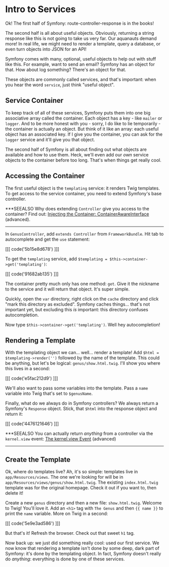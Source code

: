 # Intro to Services

Ok! The first half of Symfony: route-controller-response is in the books!

The second half is all about useful objects. Obviously, returning a string response
like this is not going to take us very far. Our aquanauts demand more! In real life,
we might need to render a template, query a database, or even turn objects into JSON
for an API!

Symfony comes with many, optional, useful objects to help out with stuff like this.
For example, want to send an email? Symfony has an object for that. How about log
something? There's an object for that.

These objects are commonly called services, and that's important: when you hear the
word `service`, just think "useful object".


## Service Container

To keep track of all of these services, Symfony puts them into one big associative
array called the container. Each object has a key - like `mailer` or `logger`. And
to be more honest with you - sorry, I do like to lie temporarily - the container
is actually an object. But think of it like an array: each useful object has an
associated key. If I give you the container, you can ask for the `logger` service
and it'll give you that object.

The second half of Symfony is all about finding out what objects are available and
how to use them. Heck, we'll even add our *own* service objects to the container
before too long. That's when things get really cool.

## Accessing the Container

The first useful object is the `templating` service: it renders Twig templates. To
get access to the service container, you need to extend Symfony's base controller.

***SEEALSO
Why does extending `Controller` give you access to the container? Find out:
[Injecting the Container: ContainerAwareInterface](http://knpuniversity.com/screencast/symfony-journey/determine-the-controller#injecting-the-container-containerawareinterface) (advanced).
***

In `GenusController`, add `extends Controller` from `FrameworkBundle`. Hit tab to
autocomplete and get the `use` statement:

[[[ code('5b15e8d678') ]]]

To get the `templating` service, add `$templating = $this->container->get('templating')`:

[[[ code('91682ab135') ]]]

The container pretty much only has one method: `get`. Give it the nickname to the
service and it will return that object. It's super simple.

Quickly, open the `var` directory, right click on the `cache` directory and click
"mark this directory as excluded". Symfony caches things... that's not important
yet, but excluding this *is* important: this directory confuses autocompletion.

Now type `$this->container->get('templating')`. Well hey autocompletion!

## Rendering a Template

With the templating object we can... well... render a template! Add
`$html = $templating->render('')` followed by the name of the template. This could
be anything, but let's be logical: `genus/show.html.twig`. I'll show you where this
lives in a second:

[[[ code('e5fac212d9') ]]]

We'll also want to pass some variables into the template. Pass a `name` variable
into Twig that's set to `$genusName`.

Finally, what do we always do in Symfony controllers? We always return a Symfony's
`Response` object. Stick, that `$html` into the response object and return it:

[[[ code('4476121646') ]]]

***SEEALSO
You can actually return *anything* from a controller via the `kernel.view` event:
[The kernel.view Event][2] (advanced)
***

## Create the Template

Ok, where do templates live? Ah, it's so simple: templates live in `app/Resources/views`.
The one we're looking for will be in `app/Resources/views/genus/show.html.twig`.
The existing `index.html.twig` template was for the original homepage. Check it out
if you want to, then delete it!

Create a new `genus` directory and then a new file: `show.html.twig`. Welcome to
Twig! You'll love it. Add an `<h1>` tag with `The Genus` and then `{{ name }}` to
print the `name` variable. More on Twig in a second:

[[[ code('5e9e3ad586') ]]]

But that's it! Refresh the browser. Check out that sweet `h1` tag. 

Now back up: we just did something really cool: used our first service. We now know
that rendering a template isn't done by some deep, dark part of Symfony: it's done
by the templating object. In fact, Symfony doesn't really do *anything*: everything
is done by one of these services.


[1]: http://knpuniversity.com/screencast/symfony-journey/determine-the-controller#injecting-the-container-containerawareinterface
[2]: http://knpuniversity.com/screencast/symfony-journey/kernel.view-event
